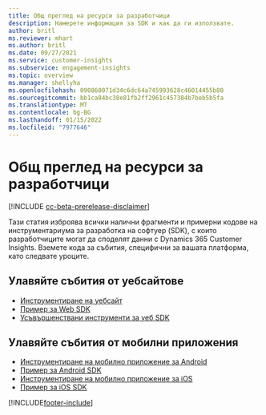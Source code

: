 ```yaml
---
title: Общ преглед на ресурси за разработчици
description: Намерете информация за SDK и как да ги използвате.
author: britl
ms.reviewer: mhart
ms.author: britl
ms.date: 09/27/2021
ms.service: customer-insights
ms.subservice: engagement-insights
ms.topic: overview
ms.manager: shellyha
ms.openlocfilehash: 090860071d34c6dc64a745993628c46014455b80
ms.sourcegitcommit: bb1ca84bc38e81fb2ff2961c457384b7beb5b5fa
ms.translationtype: MT
ms.contentlocale: bg-BG
ms.lasthandoff: 01/15/2022
ms.locfileid: "7977646"
---
```

# <a name="developer-resources-overview"></a>Общ преглед на ресурси за разработчици

[!INCLUDE [cc-beta-prerelease-disclaimer](includes/cc-beta-prerelease-disclaimer.md)]

Тази статия изброява всички налични фрагменти и примерни кодове на инструментариума за разработка на софтуер (SDK), с които разработчиците могат да споделят данни с Dynamics 365 Customer Insights. Вземете кода за събития, специфични за вашата платформа, като следвате уроците.

## <a name="capture-events-from-websites"></a>Улавяйте събития от уебсайтове

- [Инструментиране на уебсайт](instrument-website.md)
- [Пример за Web SDK](websdk-sample.md)
- [Усъвършенствани инструменти за уеб SDK](advanced-SDK-implementation.md)

## <a name="capture-events-from-mobile-apps"></a>Улавяйте събития от мобилни приложения

- [Инструментиране на мобилно приложение за Android](get-started-android.md)
- [Пример за Android SDK](androidsdk-sample.md)
- [Инструментиране на мобилно приложение за iOS](get-started-ios.md)
- [Пример за iOS SDK](iossdk-sample.md)

[!INCLUDE[footer-include](../includes/footer-banner.md)]
